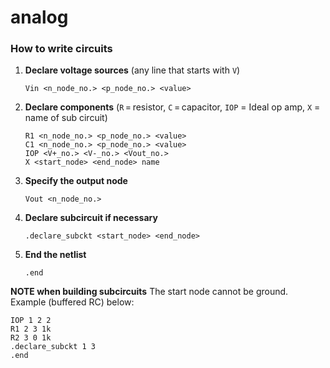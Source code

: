 # analog

### How to write circuits

1. **Declare voltage sources** (any line that starts with `V`)  
   ```spice
   Vin <n_node_no.> <p_node_no.> <value>
   ```

2. **Declare components** (`R` = resistor, `C` = capacitor, `IOP` = Ideal op amp, `X` = name of sub circuit)  
   ```spice
   R1 <n_node_no.> <p_node_no.> <value>
   C1 <n_node_no.> <p_node_no.> <value>
   IOP <V+_no.> <V-_no.> <Vout_no.>
   X <start_node> <end_node> name
   ```

3. **Specify the output node**  
   ```spice
   Vout <n_node_no.> 
   ```
4. **Declare subcircuit if necessary**
   ```spice
   .declare_subckt <start_node> <end_node>
   ```
4. **End the netlist**  
   ```spice
   .end
   ```

**NOTE when building subcircuits** 
The start node cannot be ground. Example (buffered RC) below:
   ```spice
   IOP 1 2 2
   R1 2 3 1k
   R2 3 0 1k
   .declare_subckt 1 3
   .end
   ```


